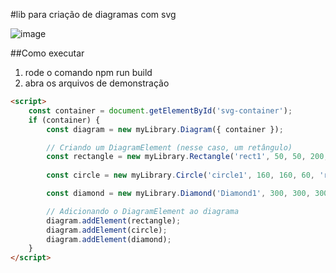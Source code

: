 #lib para criação de diagramas com svg

![image](https://github.com/RomeuRocha/diagram-pool/assets/62400878/65eef68f-f780-4c57-8b7f-c0966ad9c136)

##Como executar

1.  rode o comando npm run build
2.   abra os arquivos de demonstração

```html
<script>
    const container = document.getElementById('svg-container');
    if (container) {
        const diagram = new myLibrary.Diagram({ container });

        // Criando um DiagramElement (nesse caso, um retângulo)
        const rectangle = new myLibrary.Rectangle('rect1', 50, 50, 200, 100, 'blue', 'black');
        
        const circle = new myLibrary.Circle('circle1', 160, 160, 60, 'red', 'black');

        const diamond = new myLibrary.Diamond('Diamond1', 300, 300, 300, 'orange', 'black');

        // Adicionando o DiagramElement ao diagrama
        diagram.addElement(rectangle);
        diagram.addElement(circle);
        diagram.addElement(diamond);
    }
</script>

